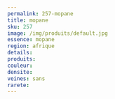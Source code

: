 ```yaml
---
permalink: 257-mopane
title: mopane
sku: 257
image: /img/produits/default.jpg
essence: mopane
region: afrique
details: 
produits:
couleur: 
densite: 
veines: sans
rarete: 
---
```

